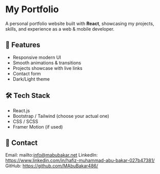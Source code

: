 # My Portfolio

A personal portfolio website built with **React**, showcasing my projects, skills, and experience as a web & mobile developer.

## 🚀 Features
- Responsive modern UI
- Smooth animations & transitions
- Projects showcase with live links
- Contact form
- Dark/Light theme

## 🛠 Tech Stack
- React.js
- Bootstrap / Tailwind (choose your actual one)
- CSS / SCSS
- Framer Motion (if used)

## 📸 Contact

Email: mailto:info@mabubakar.net
LinkedIn: https://www.linkedin.com/in/hafiz-muhammad-abu-bakar-027b47381/
GitHub: https://github.com/MAbuBakar486/
